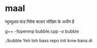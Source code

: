 # maal
म्यूच्यूअल फंड निवेश बाज़ार जोखिम के अधीन है


g++ -fopenmp bubble.cpp -o bubble

./bubble
Yeh toh bass repo init krne bana di
